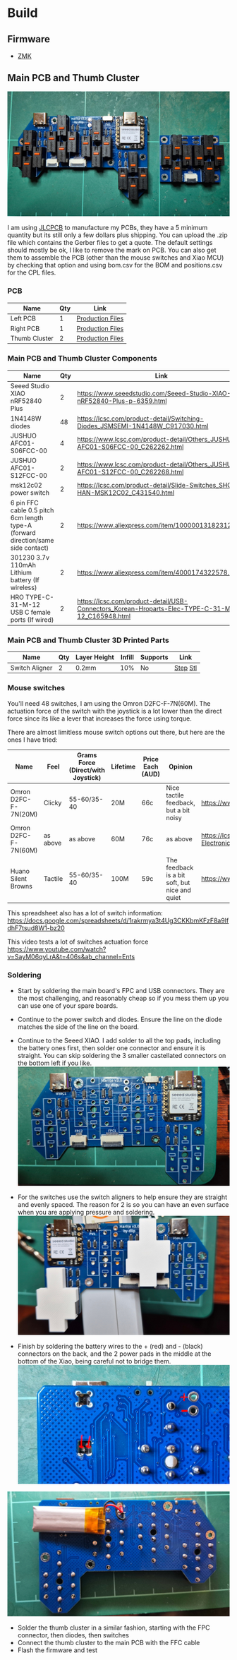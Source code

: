 # Build

## Firmware

- [ZMK](https://github.com/dlip/zmk-harite-v3)

## Main PCB and Thumb Cluster

![](./images/main-pcb.jpg)

I am using [JLCPCB](https://jlcpcb.com) to manufacture my PCBs, they have a 5 minimum quantity but its still only a few dollars plus shipping.
You can upload the .zip file which contains the Gerber files to get a quote.
The default settings should mostly be ok, I like to remove the mark on PCB.
You can also get them to assemble the PCB (other than the mouse switches and Xiao MCU) by checking that option and using bom.csv for the BOM and positions.csv for the CPL files.

### PCB

| Name          | Qty | Link                                                 |
| ------------- | --- | ---------------------------------------------------- |
| Left PCB      | 1   | [Production Files](./kicad/left/production)          |
| Right PCB     | 1   | [Production Files](./kicad/right/production)         |
| Thumb Cluster | 2   | [Production Files](./kicad/thumb-cluster/production) |

### Main PCB and Thumb Cluster Components

| Name                                                                              | Qty | Link                                                                                              |
| --------------------------------------------------------------------------------- | --- | ------------------------------------------------------------------------------------------------- |
| Seeed Studio XIAO nRF52840 Plus                                                   | 2   | <https://www.seeedstudio.com/Seeed-Studio-XIAO-nRF52840-Plus-p-6359.html>                         |
| 1N4148W diodes                                                                    | 48  | <https://lcsc.com/product-detail/Switching-Diodes_JSMSEMI-1N4148W_C917030.html>                   |
| JUSHUO AFC01-S06FCC-00                                                            | 4   | <https://www.lcsc.com/product-detail/Others_JUSHUO-AFC01-S06FCC-00_C262262.html>                  |
| JUSHUO AFC01-S12FCC-00                                                            | 2   | <https://www.lcsc.com/product-detail/Others_JUSHUO-AFC01-S12FCC-00_C262268.html>                  |
| msk12c02 power switch                                                             | 2   | <https://lcsc.com/product-detail/Slide-Switches_SHOU-HAN-MSK12C02_C431540.html>                   |
| 6 pin FFC cable 0.5 pitch 6cm length type-A (forward direction/same side contact) | 2   | <https://www.aliexpress.com/item/10000013182312.html>                                             |
| 301230 3.7v 110mAh Lithium battery (If wireless)                                  | 2   | <https://www.aliexpress.com/item/4000174322578.html>                                              |
| HRO TYPE-C-31-M-12 USB C female ports (If wired)                                  | 2   | <https://lcsc.com/product-detail/USB-Connectors_Korean-Hroparts-Elec-TYPE-C-31-M-12_C165948.html> |

### Main PCB and Thumb Cluster 3D Printed Parts

| Name           | Qty | Layer Height | Infill | Supports | Link                                                                                                                                                                                                  |
| -------------- | --- | ------------ | ------ | -------- | ----------------------------------------------------------------------------------------------------------------------------------------------------------------------------------------------------- |
| Switch Aligner | 2   | 0.2mm        | 10%    | No       | [Step](https://github.com/dlip/harite-v3/blob/main/freecad/thumb-cluster-switch-aligner-print.step) [Stl](https://github.com/dlip/harite-v3/blob/main/freecad/thumb-cluster-switch-aligner-print.stl) |

### Mouse switches

You'll need 48 switches, I am using the Omron D2FC-F-7N(60M). The actuation force of the switch with the joystick is a lot lower than the direct force since its like a lever that increases the force using torque.

There are almost limitless mouse switch options out there, but here are the ones I have tried:

| Name                 | Feel     | Grams Force (Direct/with Joystick) | Lifetime | Price Each (AUD) | Opinion                                        | Link                                                                                            |
| -------------------- | -------- | ---------------------------------- | -------- | ---------------- | ---------------------------------------------- | ----------------------------------------------------------------------------------------------- |
| Omron D2FC-F-7N(20M) | Clicky   | 55-60/35-40                        | 20M      | 66c              | Nice tactile feedback, but a bit noisy         | <https://www.aliexpress.com/item/1005007380527962.html>                                         |
| Omron D2FC-F-7N(60M) | as above | as above                           | 60M      | 76c              | as above                                       | <https://lcsc.com/product-detail/Limit-Switches_Omron-Electronics-D2FC-F-7N-60M_C19843888.html> |
| Huano Silent Browns  | Tactile  | 55-60/35-40                        | 100M     | 59c              | The feedback is a bit soft, but nice and quiet | <https://www.aliexpress.com/item/1005005219221748.html>                                         |

This spreadsheet also has a lot of switch information:
<https://docs.google.com/spreadsheets/d/1rakrmya3t4Ug3CKKbmKFzF8a9IfdhF7tsud8W1-bz20>

This video tests a lot of switches actuation force
<https://www.youtube.com/watch?v=SayM06qyLrA&t=406s&ab_channel=Ents>

### Soldering

- Start by soldering the main board's FPC and USB connectors. They are the most challenging, and reasonably cheap so if you mess them up you can use one of your spare boards.
- Continue to the power switch and diodes. Ensure the line on the diode matches the side of the line on the board.
- Continue to the Seeed XIAO. I add solder to all the top pads, including the battery ones first, then solder one connector and ensure it is straight. You can skip soldering the 3 smaller castellated connectors on the bottom left if you like.
  ![](./images/main-solder-small.jpg)

- For the switches use the switch aligners to help ensure they are straight and evenly spaced. The reason for 2 is so you can have an even surface when you are applying pressure and soldering.
  ![](./images/main-solder-switch.jpg)

- Finish by soldering the battery wires to the + (red) and - (black) connectors on the back, and the 2 power pads in the middle at the bottom of the Xiao, being careful not to bridge them.
  ![](./images/main-solder-battery.jpg)

![](./images/main-solder-battery2.jpg)

- Solder the thumb cluster in a similar fashion, starting with the FPC connector, then diodes, then switches
- Connect the thumb cluster to the main PCB with the FFC cable
- Flash the firmware and test
